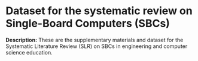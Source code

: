 # Dataset for the systematic review on Single-Board Computers (SBCs)

**Description:** These are the supplementary materials and dataset for the Systematic Literature Review (SLR) on SBCs in engineering and computer science education. 
